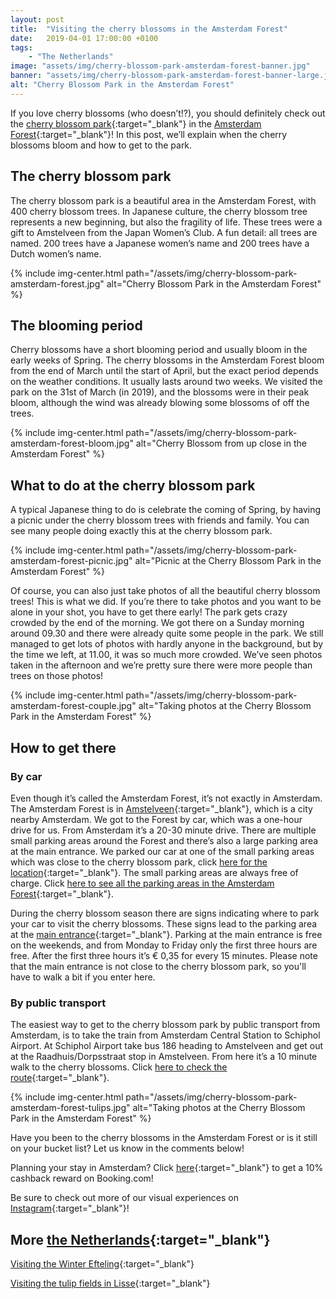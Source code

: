 ```yaml
---
layout: post
title:  "Visiting the cherry blossoms in the Amsterdam Forest"
date:   2019-04-01 17:00:00 +0100
tags:
    - "The Netherlands"
image: "assets/img/cherry-blossom-park-amsterdam-forest-banner.jpg"
banner: "assets/img/cherry-blossom-park-amsterdam-forest-banner-large.jpg"
alt: "Cherry Blossom Park in the Amsterdam Forest"
---
```

 
If you love cherry blossoms (who doesn’t!?), you should definitely check out the [cherry blossom park][cherry blossom park]{:target="_blank"} in the [Amsterdam Forest][amsterdam forest]{:target="_blank"}! In this post, we’ll explain when the cherry blossoms bloom and how to get to the park.
 
## The cherry blossom park
 
The cherry blossom park is a beautiful area in the Amsterdam Forest, with 400 cherry blossom trees. In Japanese culture, the cherry blossom tree represents a new beginning, but also the fragility of life. These trees were a gift to Amstelveen from the Japan Women’s Club. A fun detail: all trees are named. 200 trees have a Japanese women’s name and 200 trees have a Dutch women’s name.

{% include img-center.html path="/assets/img/cherry-blossom-park-amsterdam-forest.jpg" alt="Cherry Blossom Park in the Amsterdam Forest" %}
 
## The blooming period 

Cherry blossoms have a short blooming period and usually bloom in the early weeks of Spring. The cherry blossoms in the Amsterdam Forest bloom from the end of March until the start of April, but the exact period depends on the weather conditions. It usually lasts around two weeks. We visited the park on the 31st of March (in 2019), and the blossoms were in their peak bloom, although the wind was already blowing some blossoms of off the trees.

{% include img-center.html path="/assets/img/cherry-blossom-park-amsterdam-forest-bloom.jpg" alt="Cherry Blossom from up close in the Amsterdam Forest" %}
 
## What to do at the cherry blossom park
 
A typical Japanese thing to do is celebrate the coming of Spring, by having a picnic under the cherry blossom trees with friends and family. You can see many people doing exactly this at the cherry blossom park.

{% include img-center.html path="/assets/img/cherry-blossom-park-amsterdam-forest-picnic.jpg" alt="Picnic at the Cherry Blossom Park in the Amsterdam Forest" %}
 
Of course, you can also just take photos of all the beautiful cherry blossom trees! This is what we did. If you’re there to take photos and you want to be alone in your shot, you have to get there early! The park gets crazy crowded by the end of the morning. We got there on a Sunday morning around 09.30 and there were already quite some people in the park. We still managed to get lots of photos with hardly anyone in the background, but by the time we left, at 11.00, it was so much more crowded. We’ve seen photos taken in the afternoon and we’re pretty sure there were more people than trees on those photos!

{% include img-center.html path="/assets/img/cherry-blossom-park-amsterdam-forest-couple.jpg" alt="Taking photos at the Cherry Blossom Park in the Amsterdam Forest" %}
 
## How to get there
 
### By car
 
Even though it’s called the Amsterdam Forest, it’s not exactly in Amsterdam. The Amsterdam Forest is in [Amstelveen][amstelveen]{:target="_blank"}, which is a city nearby Amsterdam. We got to the Forest by car, which was a one-hour drive for us. From Amsterdam it’s a 20-30 minute drive. There are multiple small parking areas around the Forest and there’s also a large parking area at the main entrance. We parked our car at one of the small parking areas which was close to the cherry blossom park, click [here for the location][small parking area]{:target="_blank"}. The small parking areas are always free of charge. Click [here to see all the parking areas in the Amsterdam Forest][all parking areas]{:target="_blank"}.
 
During the cherry blossom season there are signs indicating where to park your car to visit the cherry blossoms. These signs lead to the parking area at the [main entrance][main entrance]{:target="_blank"}. Parking at the main entrance is free on the weekends, and from Monday to Friday only the first three hours are free. After the first three hours it’s € 0,35 for every 15 minutes. Please note that the main entrance is not close to the cherry blossom park, so you'll have to walk a bit if you enter here.
 
### By public transport
 
The easiest way to get to the cherry blossom park by public transport from Amsterdam, is to take the train from Amsterdam Central Station to Schiphol Airport. At Schiphol Airport take bus 186 heading to Amstelveen and get out at the Raadhuis/Dorpsstraat stop in Amstelveen. From here it’s a 10 minute walk to the cherry blossoms. Click [here to check the route][public transport route]{:target="_blank"}. 

{% include img-center.html path="/assets/img/cherry-blossom-park-amsterdam-forest-tulips.jpg" alt="Taking photos at the Cherry Blossom Park in the Amsterdam Forest" %}

Have you been to the cherry blossoms in the Amsterdam Forest or is it still on your bucket list? Let us know in the comments below!

Planning your stay in Amsterdam? Click [here][booking.com]{:target="_blank"} to get a 10% cashback reward on Booking.com! 

Be sure to check out more of our visual experiences on [Instagram][instagram]{:target="_blank"}!

## More [the Netherlands][the netherlands]{:target="_blank"}

[Visiting the Winter Efteling][winter efteling]{:target="_blank"}

[Visiting the tulip fields in Lisse][tulip fields]{:target="_blank"}

[instagram]: https://instagram.com/kipamojo 
[booking.com]: https://www.booking.com/s/35_6/joshsn24

[the netherlands]: https://kipamojo.world/tags.html#the-netherlands
[winter efteling]: https://kipamojo.world/2018/12/19/Visiting-the-Winter-Efteling.html
[tulip fields]: https://kipamojo.world/2019/03/04/Visiting-the-tulip-fields-in-Lisse-the-Netherlands.html

[cherry blossom park]: https://goo.gl/maps/SkqhK5syoFm
[amsterdam forest]: https://goo.gl/maps/pSPFcGP4rx72
[amstelveen]: https://goo.gl/maps/oUFanrSL9Gr
[small parking area]: https://goo.gl/maps/x42e2CKjGRp
[all parking areas]: https://www.amsterdamsebos.nl/parkeren/
[main entrance]: https://goo.gl/maps/pPFP8sM4j2P2
[public transport route]: https://goo.gl/maps/EHQVPccxwxQ2
